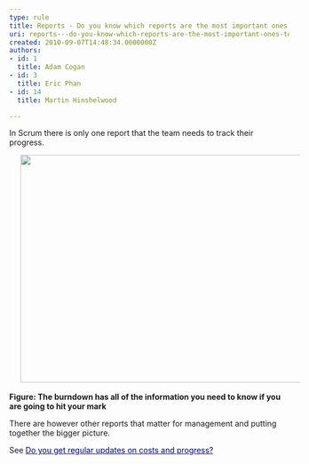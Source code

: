 ```yaml
---
type: rule
title: Reports - Do you know which reports are the most important ones to track your progress?
uri: reports---do-you-know-which-reports-are-the-most-important-ones-to-track-your-progress
created: 2010-09-07T14:48:34.0000000Z
authors:
- id: 1
  title: Adam Cogan
- id: 3
  title: Eric Phan
- id: 14
  title: Martin Hinshelwood

---
```




<span class='intro'> 
  <p>In Scrum there is only one report that the team needs to track their progress. 
</p>
 </span>


  <p>
    <img src="/PublishingImages/burndown_good_example.png" class="ssw-rteStyle-ImageArea" alt="" style="margin&#58;0px 20px;width&#58;702px;height&#58;410px;" />​<br><strong class="ms-rteCustom-FigureNormal" style="display&#58;inline !important;">Figure&#58; The burndown has all of the information you need to know if you are going to hit your mark</strong></p>
<p>There are however other reports that matter for management and putting together the bigger picture.</p>
<p>See <a shape="rect" href="/_layouts/15/FIXUPREDIRECT.ASPX?WebId=3dfc0e07-e23a-4cbb-aac2-e778b71166a2&amp;TermSetId=07da3ddf-0924-4cd2-a6d4-a4809ae20160&amp;TermId=eebdfafe-e7c3-40f4-a72f-4b4723e0b836" title="http&#58;//rules.ssw.com.au/Management/RulesToManagingSoftwareConsultants/Pages/DoYouGetRegularUpdatesOnCostsAndProgress.aspx"><font color="#000080">Do you get regular updates on costs and progress?</font></a></p>



